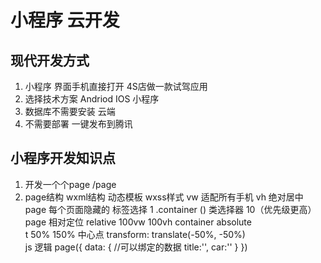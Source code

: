 # 小程序 云开发

## 现代开发方式
1. 小程序 界面手机直接打开 4S店做一款试驾应用
2. 选择技术方案
      Andriod  IOS
      小程序
3. 数据库不需要安装 云端 
4. 不需要部署 一键发布到腾讯

## 小程序开发知识点
  1. 开发一个个page
       /page
  2. page结构
     wxml结构
        动态模板
     wxss样式
         vw 适配所有手机
         vh
         绝对居中
         page  每个页面隐藏的 标签选择 1
         .container () 类选择器 10（优先级更高）
         page 相对定位  relative  100vw  100vh
         container absolute  
             t 50%  150%   中心点
         transform: translate(-50%, -50%)    
     js   逻辑
        page({
            data: { //可以绑定的数据
               title:'',
               car:''
            }
        })
